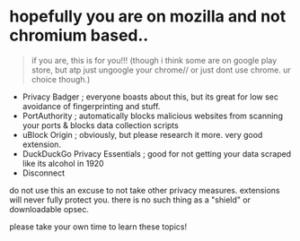 <h1>hopefully you are on mozilla and not chromium based..</h1>

> if you are, this is for you!!! (though i think some are on google play store, but atp just ungoogle your chrome// or just dont use chrome. ur choice though.)


- Privacy Badger ; everyone boasts about this, but its great for low sec avoidance of fingerprinting and stuff.
- PortAuthority ; automatically blocks malicious websites from scanning your ports & blocks data collection scripts
- uBlock Origin ; obviously, but please research it more. very good extension.
- DuckDuckGo Privacy Essentials ; good for not getting your data scraped like its alcohol in 1920
- Disconnect

do not use this an excuse to not take other privacy measures. extensions will never fully protect you. there is no such thing as a "shield" or downloadable opsec.

please take your own time to learn these topics!
